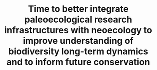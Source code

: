 ---
layout: default
title: "Time to better integrate paleoecological research infrastructures with neoecology to improve understanding of biodiversity long-term dynamics and to inform future conservation"
authors: "Diego Nieto-Lugilde, Jessica L. Blois, Francisco J. Bonet-García, Thomas Giesecke, Graciela Gil-Romera, and Alistair Seddon" 
header:
    teaser: assets/img/papers/research_infrastructure.png
journal: Envir. Research Letters
volume: 16(9)
pages: 095005 
excerpt: In this manuscript, we review the state of the art of research infrastructure in Paleoecology and descrive future venues for integration with Neoecological research infrastructures.
---